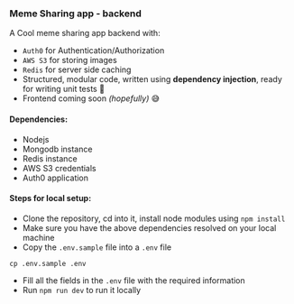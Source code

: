### Meme Sharing app - backend
A Cool meme sharing app backend with:
* `Auth0` for Authentication/Authorization
* `AWS S3` for storing images
* `Redis` for server side caching
* Structured, modular code, written using **dependency injection**, ready for writing unit tests 🤑
* Frontend coming soon *(hopefully)* 😅

#### Dependencies:
* Nodejs
* Mongodb instance
* Redis instance
* AWS S3 credentials
* Auth0 application

#### Steps for local setup:
* Clone the repository, cd into it, install node modules using `npm install`
* Make sure you have the above dependencies resolved on your local machine
* Copy the `.env.sample` file into a `.env` file
```code
cp .env.sample .env
```
* Fill all the fields in the `.env` file with the required information
* Run `npm run dev` to run it locally